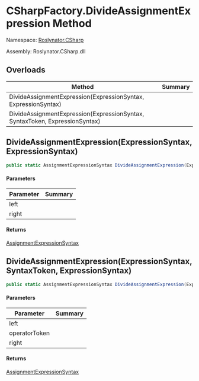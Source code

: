 # CSharpFactory\.DivideAssignmentExpression Method

Namespace: [Roslynator.CSharp](../../README.md)

Assembly: Roslynator\.CSharp\.dll

## Overloads

| Method | Summary |
| ------ | ------- |
| DivideAssignmentExpression\(ExpressionSyntax, ExpressionSyntax\) | |
| DivideAssignmentExpression\(ExpressionSyntax, SyntaxToken, ExpressionSyntax\) | |

## DivideAssignmentExpression\(ExpressionSyntax, ExpressionSyntax\)

```csharp
public static AssignmentExpressionSyntax DivideAssignmentExpression(ExpressionSyntax left, ExpressionSyntax right)
```

#### Parameters

| Parameter | Summary |
| --------- | ------- |
| left | |
| right | |

#### Returns

[AssignmentExpressionSyntax](https://docs.microsoft.com/en-us/dotnet/api/microsoft.codeanalysis.csharp.syntax.assignmentexpressionsyntax)


## DivideAssignmentExpression\(ExpressionSyntax, SyntaxToken, ExpressionSyntax\)

```csharp
public static AssignmentExpressionSyntax DivideAssignmentExpression(ExpressionSyntax left, SyntaxToken operatorToken, ExpressionSyntax right)
```

#### Parameters

| Parameter | Summary |
| --------- | ------- |
| left | |
| operatorToken | |
| right | |

#### Returns

[AssignmentExpressionSyntax](https://docs.microsoft.com/en-us/dotnet/api/microsoft.codeanalysis.csharp.syntax.assignmentexpressionsyntax)


